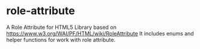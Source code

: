 # role-attribute
A Role Attribute for HTML5
Library based on https://www.w3.org/WAI/PF/HTML/wiki/RoleAttribute
It includes enums and helper functions for work with role attribute.
